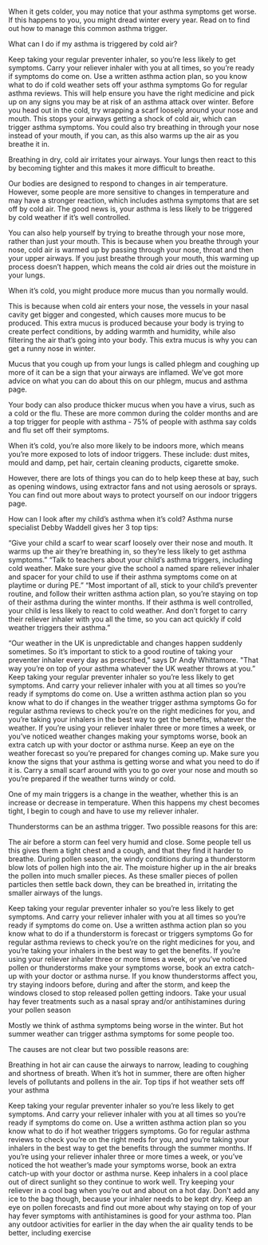 When it gets colder, you may notice that your asthma symptoms get worse. If this happens to you, you might dread winter every year. Read on to find out how to manage this common asthma trigger.

What can I do if my asthma is triggered by cold air?

Keep taking your regular preventer inhaler, so you’re less likely to get symptoms. 
Carry your reliever inhaler with you at all times, so you’re ready if symptoms do come on.
Use a written asthma action plan, so you know what to do if cold weather sets off your asthma symptoms
Go for regular asthma reviews. This will help ensure you have the right medicine and pick up on any signs you may be at risk of an asthma attack over winter.
Before you head out in the cold, try wrapping a scarf loosely around your nose and mouth. This stops your airways getting a shock of cold air, which can trigger asthma symptoms.
You could also try breathing in through your nose instead of your mouth, if you can, as this also warms up the air as you breathe it in.

Breathing in dry, cold air irritates your airways. Your lungs then react to this by becoming tighter and this makes it more difficult to breathe.

Our bodies are designed to respond to changes in air temperature. However, some people are more sensitive to changes in temperature and may have a stronger reaction, which includes asthma symptoms that are set off by cold air. The good news is, your asthma is less likely to be triggered by cold weather if it’s well controlled.

You can also help yourself by trying to breathe through your nose more, rather than just your mouth. This is because when you breathe through your nose, cold air is warmed up by passing through your nose, throat and then your upper airways. If you just breathe through your mouth, this warming up process doesn’t happen, which means the cold air dries out the moisture in your lungs.

When it’s cold, you might produce more mucus than you normally would.

This is because when cold air enters your nose, the vessels in your nasal cavity get bigger and congested, which causes more mucus to be produced. This extra mucus is produced because your body is trying to create perfect conditions, by adding warmth and humidity, while also filtering the air that’s going into your body. This extra mucus is why you can get a runny nose in winter.

Mucus that you cough up from your lungs is called phlegm and coughing up more of it can be a sign that your airways are inflamed. We’ve got more advice on what you can do about this on our phlegm, mucus and asthma page.  

Your body can also produce thicker mucus when you have a virus, such as a cold or the flu. These are more common during the colder months and are a top trigger for people with asthma - 75% of people with asthma say colds and flu set off their symptoms.

When it’s cold, you’re also more likely to be indoors more, which means you’re more exposed to lots of indoor triggers. These include: dust mites, mould and damp, pet hair, certain cleaning products, cigarette smoke.

However, there are lots of things you can do to help keep these at bay, such as opening windows, using extractor fans and not using aerosols or sprays. You can find out more about ways to protect yourself on our indoor triggers page.

How can I look after my child’s asthma when it’s cold?
Asthma nurse specialist Debby Waddell gives her 3 top tips:

“Give your child a scarf to wear scarf loosely over their nose and mouth. It warms up the air they’re breathing in, so they’re less likely to get asthma symptoms.”
“Talk to teachers about your child’s asthma triggers, including cold weather. Make sure your give the school a named spare reliever inhaler and spacer for your child to use if their asthma symptoms come on at playtime or during PE.”
“Most important of all, stick to your child’s preventer routine, and follow their written asthma action plan, so you’re staying on top of their asthma during the winter months. If their asthma is well controlled, your child is less likely to react to cold weather. And don’t forget to carry their reliever inhaler with you all the time, so you can act quickly if cold weather triggers their asthma.”

“Our weather in the UK is unpredictable and changes happen suddenly sometimes. So it’s important to stick to a good routine of taking your preventer inhaler every day as prescribed,” says Dr Andy Whittamore. "That way you’re on top of your asthma whatever the UK weather throws at you.”
Keep taking your regular preventer inhaler so you’re less likely to get symptoms. And carry your reliever inhaler with you at all times so you’re ready if symptoms do come on.
Use a written asthma action plan so you know what to do if changes in the weather trigger asthma symptoms
Go for regular asthma reviews to check you’re on the right medicines for you, and you’re taking your inhalers in the best way to get the benefits, whatever the weather.
If you’re using your reliever inhaler three or more times a week, or you’ve noticed weather changes making your symptoms worse, book an extra catch up with your doctor or asthma nurse. 
Keep an eye on the weather forecast so you’re prepared for changes coming up.
Make sure you know the signs that your asthma is getting worse and what you need to do if it is.
Carry a small scarf around with you to go over your nose and mouth so you’re prepared if the weather turns windy or cold.

One of my main triggers is a change in the weather, whether this is an increase or decrease in temperature. When this happens my chest becomes tight, I begin to cough and have to use my reliever inhaler.

Thunderstorms can be an asthma trigger. Two possible reasons for this are:

The air before a storm can feel very humid and close. Some people tell us this gives them a tight chest and a cough, and that they find it harder to breathe.
During pollen season, the windy conditions during a thunderstorm blow lots of pollen high into the air. The moisture higher up in the air breaks the pollen into much smaller pieces. As these smaller pieces of pollen particles then settle back down, they can be breathed in, irritating the smaller airways of the lungs.

Keep taking your regular preventer inhaler so you’re less likely to get symptoms. And carry your reliever inhaler with you at all times so you’re ready if symptoms do come on.
Use a written asthma action plan so you know what to do if a thunderstorm is forecast or triggers symptoms
Go for regular asthma reviews to check you’re on the right medicines for you, and you’re taking your inhalers in the best way to get the benefits.
If you’re using your reliever inhaler three or more times a week, or you’ve noticed pollen or thunderstorms make your symptoms worse, book an extra catch-up with your doctor or asthma nurse. 
If you know thunderstorms affect you, try staying indoors before, during and after the storm, and keep the windows closed to stop released pollen getting indoors.
Take your usual hay fever treatments such as a nasal spray and/or antihistamines during your pollen season

Mostly we think of asthma symptoms being worse in the winter. But hot summer weather can trigger asthma symptoms for some people too.

The causes are not clear but two possible reasons are:

Breathing in hot air can cause the airways to narrow, leading to coughing and shortness of breath.
When it’s hot in summer, there are often higher levels of pollutants and pollens in the air. 
Top tips if hot weather sets off your asthma

Keep taking your regular preventer inhaler so you’re less likely to get symptoms. And carry your reliever inhaler with you at all times so you’re ready if symptoms do come on.
Use a written asthma action plan so you know what to do if hot weather triggers symptoms.
Go for regular asthma reviews to check you’re on the right meds for you, and you’re taking your inhalers in the best way to get the benefits through the summer months.
If you’re using your reliever inhaler three or more times a week, or you’ve noticed the hot weather’s made your symptoms worse, book an extra catch-up with your doctor or asthma nurse.
Keep inhalers in a cool place out of direct sunlight so they continue to work well. Try keeping your reliever in a cool bag when you’re out and about on a hot day. Don't add any ice to the bag though, because your inhaler needs to be kept dry.
Keep an eye on pollen forecasts and find out more about why staying on top of your hay fever symptoms with antihistamines is good for your asthma too.
Plan any outdoor activities for earlier in the day when the air quality tends to be better, including exercise